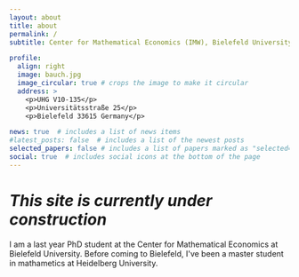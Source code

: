 ```yaml
---
layout: about
title: about
permalink: /
subtitle: Center for Mathematical Economics (IMW), Bielefeld University

profile:
  align: right
  image: bauch.jpg
  image_circular: true # crops the image to make it circular
  address: >
    <p>UHG V10-135</p>
    <p>Universitätsstraße 25</p>
    <p>Bielefeld 33615 Germany</p>

news: true  # includes a list of news items
#latest_posts: false  # includes a list of the newest posts
selected_papers: false # includes a list of papers marked as "selected={true}"
social: true  # includes social icons at the bottom of the page
---
```


# *This site is currently under construction*

I am a last year PhD student at the Center for Mathematical Economics at Bielefeld University. Before coming to Bielefeld, I've been a master student in mathametics at Heidelberg University.
